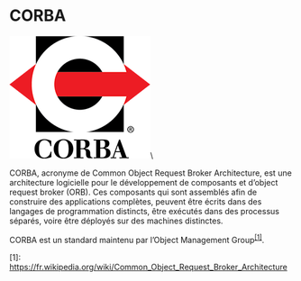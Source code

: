 # CORBA

![](corbaicon.png)\


CORBA, acronyme de Common Object Request Broker Architecture, 
est une architecture logicielle pour le développement de composants et d’object request broker (ORB). 
Ces composants qui sont assemblés afin de construire des applications complètes, 
peuvent être écrits dans des langages de programmation distincts, 
être exécutés dans des processus séparés, voire être déployés sur des machines distinctes.

CORBA est un standard maintenu par l’Object Management Group<sup>[[1]](#alchemy-docs-1)</sup>.



<a name="sqlalchemy-docs-1">[1]</a>: https://fr.wikipedia.org/wiki/Common_Object_Request_Broker_Architecture
